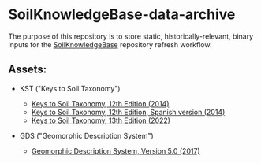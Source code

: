 # SoilKnowledgeBase-data-archive

The purpose of this repository is to store static, historically-relevant, binary inputs for the [SoilKnowledgeBase](https://github.com/ncss-tech/SoilKnowledgeBase) repository refresh workflow. 

## Assets:

 - KST ("Keys to Soil Taxonomy")
   - [Keys to Soil Taxonomy, 12th Edition (2014)](https://github.com/brownag/SoilKnowledgeBase-data-archive/raw/main/KST/Keys-to-Soil-Taxonomy_12th_2014.pdf)
   - [Keys to Soil Taxonomy, 12th Edition, Spanish version (2014)](https://github.com/brownag/SoilKnowledgeBase-data-archive/raw/main/KST/Keys-to-Soil-Taxonomy_Spanish_12th_2014.pdf)
   - [Keys to Soil Taxonomy, 13th Edition (2022)](https://github.com/brownag/SoilKnowledgeBase-data-archive/raw/main/KST/Keys-to-Soil-Taxonomy_13th_2022.pdf)

 - GDS ("Geomorphic Description System")
   - [Geomorphic Description System, Version 5.0 (2017)](https://github.com/brownag/SoilKnowledgeBase-data-archive/raw/main/GDS/GDS_v5.pdf)
